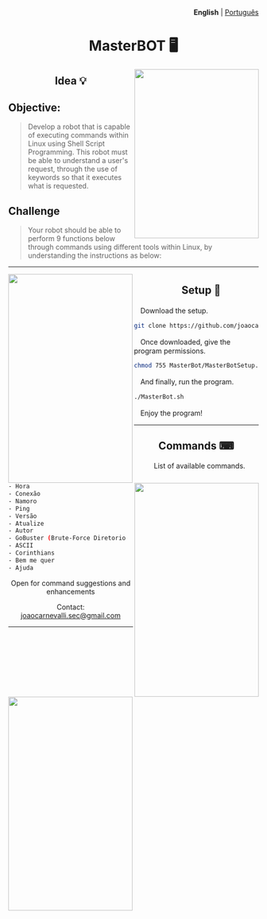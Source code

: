 <p align="right"><strong>English</strong> | <a href="https://github.com/joaocarnevalli/MasterBot/blob/main/README.pt-br.md">Português</a></p>

<div align="center">

# MasterBOT 🖥 </div>

<img src ="https://i.pinimg.com/originals/d7/d6/4e/d7d64eed5d4f58b48886c3cadbb2224b.gif" align="right" width="250px" height="340px">

<div align="center">
  
## Idea 💡</div>

## **Objective:**
> Develop a robot that is capable of executing commands within Linux using Shell Script Programming. This robot must be able to understand a user's request, through the use of keywords so that it executes what is requested.

## **Challenge**
> Your robot should be able to perform 9 functions below through commands using different tools within Linux, by understanding the instructions as below:
           


- - - - - - - - - - - - - - - - - - -

<img src ="https://i.pinimg.com/originals/6b/2a/be/6b2abe877a706e801c49229ef351f30a.gif" align="left" width="250px" height="420px"></div>

<div align="center">

## ㅤSetup 🔌 </div>

ㅤDownload the setup.

```sh
git clone https://github.com/joaocarnevalli/MasterBot
```

ㅤOnce downloaded, give the program permissions.

```sh
chmod 755 MasterBot/MasterBotSetup.sh && sudo MasterBot/MasterBotSetup.sh
```

ㅤAnd finally, run the program.

```sh
./MasterBot.sh
```

ㅤEnjoy the program!
ㅤ
ㅤ
- - - - - - - - - - - - - - - - - - -
<img src ="https://i.pinimg.com/originals/f2/74/6a/f2746ae177a5f4bcb59cf08c8d164b13.gif" align="right" width="250px" height="430px">
<img src ="https://i.pinimg.com/originals/18/ee/0d/18ee0d711fc1b266e65f6a389966d65c.gif" align="left" width="250px" height="430px">

<div align="center">

## Commands ⌨ </div> 

<div align="center">
 
ㅤList of available commands.</div>

```sh
- Hora
- Conexão
- Namoro
- Ping
- Versão
- Atualize
- Autor
- GoBuster (Brute-Force Diretorio
- ASCII
- Corinthians
- Bem me quer
- Ajuda
```
<div align="center">
Open for command suggestions and enhancements
  
Contact: joaocarnevalli.sec@gmail.com</div>

- - - - - - - - - - - - - - - - - - -

